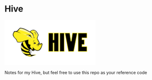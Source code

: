 # Hive

<img src="https://github.com/MuhammadMukhlis220/Hive/blob/main/pic/hive.svg" alt="Hive Logo" width="300"/>

Notes for my Hive, but feel free to use this repo as your reference code
